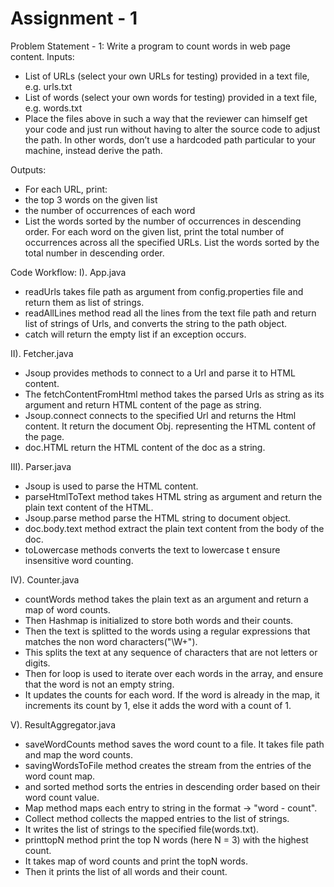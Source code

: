 # Assignment - 1
Problem Statement - 1:
Write a program to count words in web page content.
Inputs:
 - List of URLs (select your own URLs for testing) provided in a text file, e.g. urls.txt
 - List of words (select your own words for testing) provided in a text file, e.g. words.txt
 - Place the files above in such a way that the reviewer can himself get your code and just run without having to alter the source code to adjust the path. In other words, don’t use a hardcoded path  particular to your machine, instead derive the path.

Outputs:
 - For each URL, print:
 - the top 3 words on the given list
 - the number of occurrences of each word
 - List the words sorted by the number of occurrences in descending order.
For each word on the given list, print the total number of occurrences across all the specified URLs. List the words sorted by the total number in descending order.

Code Workflow:
I). App.java
 - readUrls takes file path as argument from config.properties file and return them as list of strings.
 - readAllLines method read all the lines from the text file path and return list of strings of Urls, and converts the string to the path object.
 - catch will return the empty list if an exception occurs.

II). Fetcher.java
 - Jsoup provides methods to connect to a Url and parse it to HTML content.
 - The fetchContentFromHtml method takes the parsed Urls as string as its argument and return HTML content of the page as string.
 - Jsoup.connect connects to the specified Url and returns the Html content. It return the document Obj. representing the HTML content of the page.
 - doc.HTML return the HTML content of the doc as a string.

III). Parser.java
 - Jsoup is used to parse the HTML content.
 - parseHtmlToText method takes HTML string as argument and return the plain text content of the HTML.
 - Jsoup.parse method parse the HTML string to document object.
 - doc.body.text method extract the plain text content from the body of the doc.
 - toLowercase methods converts the text to lowercase t ensure insensitive word counting.
 
IV). Counter.java
 - countWords method takes the plain text as an argument and return a map of word counts.
 - Then Hashmap is initialized to store both words and their counts.
 - Then the text is splitted to the words using a regular expressions that matches the non word characters("\\W+").
 - This splits the text at any sequence of characters that are not letters or digits.
 - Then for loop is used to iterate over each words in the array, and ensure that the word is not an empty string.
 - It updates the counts for each word. If the word is already in the map, it increments its count by 1, else it adds the word with a count of 1.

V). ResultAggregator.java
 - saveWordCounts method saves the word count to a file. It takes file path and map the word counts.
 - savingWordsToFile method creates the stream from the entries of the word count map.
 - and sorted method sorts the entries in descending order based on their word count value.
 - Map method  maps each entry to string in the format -> "word - count".
 - Collect method collects the mapped entries to the list of strings.
 - It writes the list of strings to the specified file(words.txt).
 - printtopN method print the top N words (here N = 3) with the highest count.
 - It takes map of word counts and print the topN words.
 - Then it prints the list of all words and their count.
